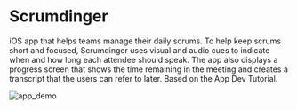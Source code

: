 # Scrumdinger

iOS app that helps teams manage their daily scrums. To help keep scrums short and focused, Scrumdinger uses visual and audio cues to indicate when and how long each attendee should speak. The app also displays a progress screen that shows the time remaining in the meeting and creates a transcript that the users can refer to later. Based on the App Dev Tutorial.

![app_demo](https://github.com/pakocrc/Scrumdinger/blob/main/Resources/app_demo.gif)
